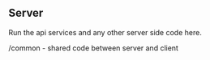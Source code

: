 ## Server

Run the api services and any other server side code here.

/common - shared code between server and client
